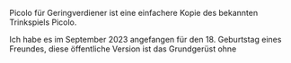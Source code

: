 Picolo für Geringverdiener ist eine einfachere Kopie des bekannten Trinkspiels Picolo.

Ich habe es im September 2023 angefangen für den 18. Geburtstag eines Freundes, diese öffentliche Version ist das Grundgerüst ohne 
